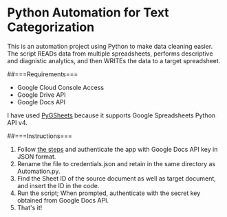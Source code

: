 # Python Automation for Text Categorization

This is an automation project using Python to make data cleaning easier. The script READs data from multiple spreadsheets, performs descriptive and diagnistic analytics, and then WRITEs the data to a target spreadsheet.

##===Requirements===
- Google Cloud Console Access
- Google Drive API
- Google Docs API

I have used [PyGSheets](https://github.com/nithinmurali/pygsheets) because it supports Google Spreadsheets Python API v4.

##===Instructions===
1. Follow [the steps](https://pygsheets.readthedocs.io/en/stable/authorization.html#oauth-credentials) and authenticate the app with Google Docs API key in JSON format. 
2. Rename the file to credentials.json and retain in the same directory as Automation.py.
3. Find the Sheet ID of the source document as well as target document, and insert the ID in the code. 
4. Run the script; When prompted, authenticate with the secret key obtained from Google Docs API.
5. That's it! 
